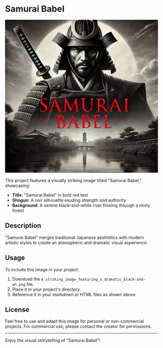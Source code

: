 # Samurai Babel

![Samurai Babel](SamuraiBabel.png)

This project features a visually striking image titled "Samurai Babel," showcasing:

- **Title**: "Samurai Babel" in bold red text
- **Shogun**: A noir silhouette exuding strength and authority
- **Background**: A serene black-and-white river flowing through a misty forest

## Description

"Samurai Babel" merges traditional Japanese aesthetics with modern artistic styles to create an atmospheric and dramatic visual experience.

## Usage

To include this image in your project:

1. Download the `A_striking_image_featuring_a_dramatic_black-and-wh.png` file.
2. Place it in your project's directory.
3. Reference it in your markdown or HTML files as shown above.

## License

Feel free to use and adapt this image for personal or non-commercial projects. For commercial use, please contact the creator for permissions.

---

Enjoy the visual storytelling of "Samurai Babel"!

